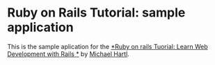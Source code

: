 # Ruby on Rails Tutorial: sample application

This is the sample aplication for the 
[*Ruby on rails Tuorial:
Learn Web Development with Rails *](http://www.railstutorial.org/)
by [Michael Hartl](http://www.michaelhartl.com/).